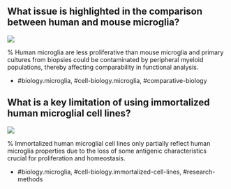 ## What issue is highlighted in the comparison between human and mouse microglia?

![](https://cdn.mathpix.com/cropped/2024_06_01_fcc47d160267225045cfg-1.jpg?height=52&width=1376&top_left_y=2067&top_left_x=571)

%
Human microglia are less proliferative than mouse microglia and primary cultures from biopsies could be contaminated by peripheral myeloid populations, thereby affecting comparability in functional analysis.

- #biology.microglia, #cell-biology.microglia, #comparative-biology

## What is a key limitation of using immortalized human microglial cell lines?

![](https://cdn.mathpix.com/cropped/2024_06_01_fcc47d160267225045cfg-1.jpg?height=52&width=1376&top_left_y=2067&top_left_x=571)

%
Immortalized human microglial cell lines only partially reflect human microglia properties due to the loss of some antigenic characteristics crucial for proliferation and homeostasis.

- #biology.microglia, #cell-biology.immortalized-cell-lines, #research-methods